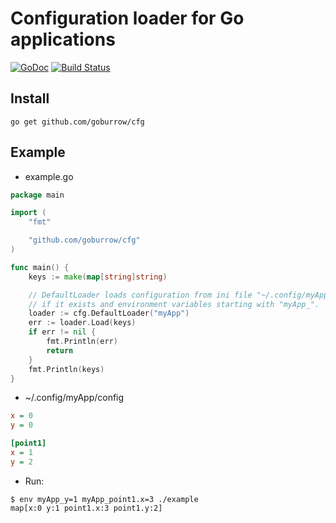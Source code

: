 # Configuration loader for Go applications

[![GoDoc](https://godoc.org/github.com/goburrow/cfg?status.svg)](https://godoc.org/github.com/goburrow/cfg)
[![Build Status](https://travis-ci.org/goburrow/cfg.svg?branch=master)](https://travis-ci.org/goburrow/cfg)

## Install
```
go get github.com/goburrow/cfg
```

## Example

* example.go
```go
package main

import (
	"fmt"

	"github.com/goburrow/cfg"
)

func main() {
	keys := make(map[string]string)

	// DefaultLoader loads configuration from ini file "~/.config/myApp/config"
	// if it exists and environment variables starting with "myApp_".
	loader := cfg.DefaultLoader("myApp")
	err := loader.Load(keys)
	if err != nil {
		fmt.Println(err)
		return
	}
	fmt.Println(keys)
}
```

* ~/.config/myApp/config
```ini
x = 0
y = 0

[point1]
x = 1
y = 2
```

* Run:
```
$ env myApp_y=1 myApp_point1.x=3 ./example
map[x:0 y:1 point1.x:3 point1.y:2]
```
